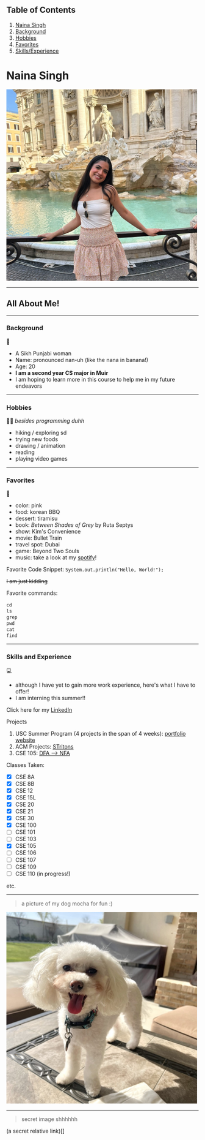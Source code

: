 ## Table of Contents
1. [Naina Singh](#Naina-Singh)
2. [Background](#Background)
3. [Hobbies](#Hobbies)
4. [Favorites](#Favorites)
5. [Skills/Experience](#Skills-and-Experience)

# Naina Singh 

<img src="nainasingh.jpg" width="500" height="500">

---
## All About Me!

---
### Background 
🪯

- A Sikh Punjabi woman
- Name: pronounced nan-uh (like the nana in banana!)
- Age: 20
- **I am a second year CS major in Muir**
- I am hoping to learn more in this course to help me in my future endeavors

---
### Hobbies 
👩‍🎨 *besides programming duhh*

- hiking / exploring sd
- trying new foods
- drawing / animation
- reading
- playing video games

---
### Favorites 
🩷
- color: pink
- food: korean BBQ
- dessert: tiramisu
- book: *Between Shades of Grey* by Ruta Septys
- show: Kim's Convenience
- movie: Bullet Train
- travel spot: Dubai
- game: Beyond Two Souls
- music: take a look at my [spotify](https://open.spotify.com/user/naina2oo4ns?si=ec2d2627eed64b09)!

Favorite Code Snippet:
`System.out.println("Hello, World!");`

~~I am just kidding~~

Favorite commands:
```
cd
ls
grep
pwd
cat
find
```
---
### Skills and Experience 
💻

- although I have yet to gain more work experience, here's what I have to offer!
- I am interning this summer!!

Click here for my [LinkedIn](www.linkedin.com/in/nainasingh0004)

Projects
1. USC Summer Program (4 projects in the span of 4 weeks): [portfolio website](https://sites.google.com/view/groupateam1/home)
2. ACM Projects: [STritons](https://docs.google.com/presentation/d/1iqwashESNX4vQBqEDM9jUYjIFV4_UeoX_j7lsov-YoM/edit?usp=sharing)
3. CSE 105: [DFA --> NFA](https://github.com/n2singh/CSE_105_Project)

Classes Taken:
- [x] CSE 8A
- [x] CSE 8B
- [x] CSE 12
- [x] CSE 15L
- [x] CSE 20
- [x] CSE 21
- [x] CSE 30
- [x] CSE 100
- [ ] CSE 101
- [ ] CSE 103
- [x] CSE 105
- [ ] CSE 106
- [ ] CSE 107
- [ ] CSE 109
- [ ] CSE 110 (in progress!)

etc.

---

> a picture of my dog mocha for fun :)

<img src="mochaimage.jpg" width="500" height="500">

---

> secret image shhhhhh


(a secret relative link)[]



